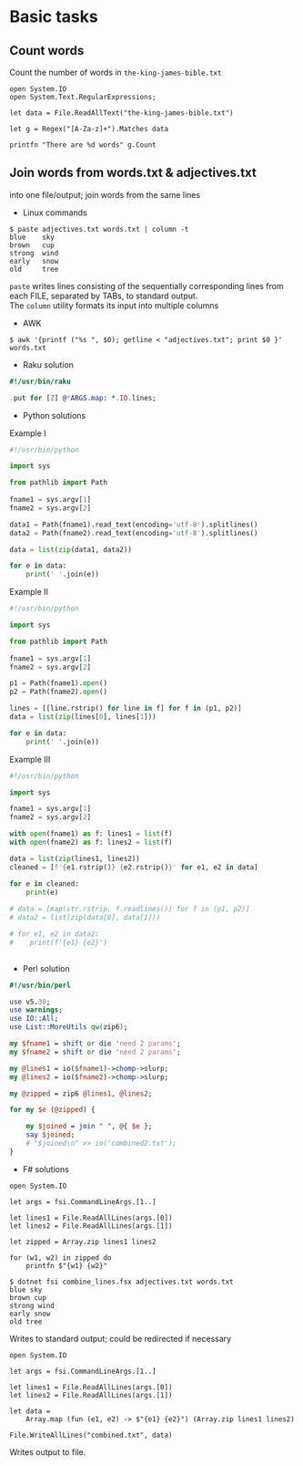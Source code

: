 # Basic tasks

## Count words

Count the number of words in `the-king-james-bible.txt`  

```F#
open System.IO
open System.Text.RegularExpressions;

let data = File.ReadAllText("the-king-james-bible.txt")

let g = Regex("[A-Za-z]+").Matches data

printfn "There are %d words" g.Count
```


## Join words from words.txt & adjectives.txt 
into one file/output; join words from the same lines

- Linux commands

```console
$ paste adjectives.txt words.txt | column -t
blue    sky
brown   cup
strong  wind
early   snow
old     tree
```
`paste`  writes lines consisting of the sequentially corresponding lines
from each FILE, separated by TABs, to standard output.  
The `column` utility formats its input into multiple columns  

- AWK 

```console
$ awk '{printf ("%s ", $0); getline < "adjectives.txt"; print $0 }' words.txt
```

- Raku solution

```raku
#!/usr/bin/raku

.put for [Z] @*ARGS.map: *.IO.lines;
```

- Python solutions

Example I

```python
#!/usr/bin/python

import sys

from pathlib import Path
 
fname1 = sys.argv[1]
fname2 = sys.argv[2]

data1 = Path(fname1).read_text(encoding='utf-8').splitlines()
data2 = Path(fname2).read_text(encoding='utf-8').splitlines()

data = list(zip(data1, data2))

for e in data:
    print(' '.join(e))
```

Example II

```python
#!/usr/bin/python

import sys

from pathlib import Path
 
fname1 = sys.argv[1]
fname2 = sys.argv[2]

p1 = Path(fname1).open()
p2 = Path(fname2).open()

lines = [[line.rstrip() for line in f] for f in (p1, p2)]
data = list(zip(lines[0], lines[1]))

for e in data:
    print(' '.join(e))
```

Example III

```python
#!/usr/bin/python

import sys

fname1 = sys.argv[1]
fname2 = sys.argv[2]

with open(fname1) as f: lines1 = list(f) 
with open(fname2) as f: lines2 = list(f) 

data = list(zip(lines1, lines2))
cleaned = [f'{e1.rstrip()} {e2.rstrip()}' for e1, e2 in data]

for e in cleaned:
    print(e)
    
# data = [map(str.rstrip, f.readlines()) for f in (p1, p2)]
# data2 = list(zip(data[0], data[1]))

# for e1, e2 in data2:
#    print(f'{e1} {e2}')
    
```

- Perl solution

```perl
#!/usr/bin/perl 

use v5.30;
use warnings;
use IO::All;
use List::MoreUtils qw(zip6);

my $fname1 = shift or die 'need 2 params';
my $fname2 = shift or die 'need 2 params';

my @lines1 = io($fname1)->chomp->slurp; 
my @lines2 = io($fname2)->chomp->slurp; 

my @zipped = zip6 @lines1, @lines2;

for my $e (@zipped) {

    my $joined = join " ", @{ $e };
    say $joined;
    # "$joined\n" >> io('combined2.txt');
}
```

- F# solutions

```F#
open System.IO

let args = fsi.CommandLineArgs.[1..] 

let lines1 = File.ReadAllLines(args.[0])
let lines2 = File.ReadAllLines(args.[1])

let zipped = Array.zip lines1 lines2

for (w1, w2) in zipped do
    printfn $"{w1} {w2}"
```

```console
$ dotnet fsi combine_lines.fsx adjectives.txt words.txt
blue sky
brown cup
strong wind
early snow
old tree
```

Writes to standard output; could be redirected if necessary 

```F#
open System.IO

let args = fsi.CommandLineArgs.[1..] 

let lines1 = File.ReadAllLines(args.[0])
let lines2 = File.ReadAllLines(args.[1])

let data =
    Array.map (fun (e1, e2) -> $"{e1} {e2}") (Array.zip lines1 lines2)

File.WriteAllLines("combined.txt", data)
```

Writes output to file.
